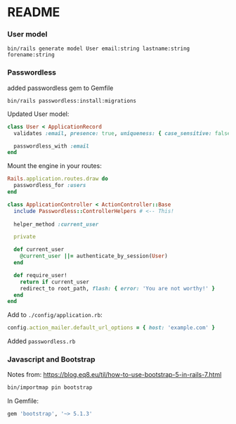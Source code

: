 # README

### User model
`bin/rails generate model User email:string lastname:string forename:string`

### Passwordless
added passwordless gem to Gemfile

`bin/rails passwordless:install:migrations`

Updated User model:
```ruby
class User < ApplicationRecord
  validates :email, presence: true, uniqueness: { case_sensitive: false }

  passwordless_with :email
end
```

Mount the engine in your routes:
```ruby
Rails.application.routes.draw do
  passwordless_for :users
end
```

```ruby
class ApplicationController < ActionController::Base
  include Passwordless::ControllerHelpers # <-- This!
  
  helper_method :current_user

  private

  def current_user
    @current_user ||= authenticate_by_session(User)
  end

  def require_user!
    return if current_user
    redirect_to root_path, flash: { error: 'You are not worthy!' }
  end
end
```

Add to `./config/application.rb`:
```ruby
config.action_mailer.default_url_options = { host: 'example.com' }
```

Added `passwordless.rb`


### Javascript and Bootstrap
Notes from: https://blog.eq8.eu/til/how-to-use-bootstrap-5-in-rails-7.html
```bash
bin/importmap pin bootstrap
```

In Gemfile:
```ruby
gem 'bootstrap', '~> 5.1.3'
```